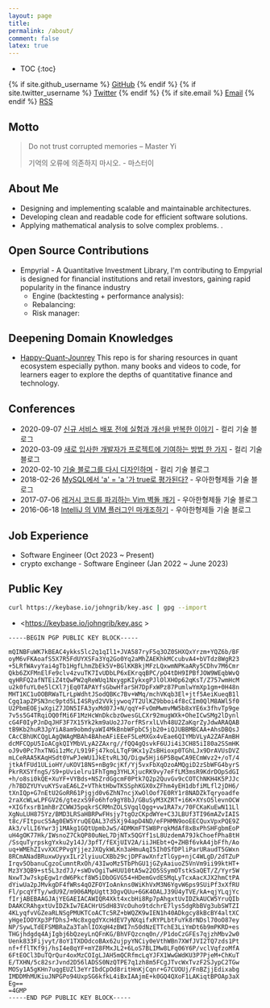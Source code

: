 ```yaml
---
layout: page
title:
permalink: /about/
comment: false
latex: true
---
```

* TOC
{:toc}

<div class="contact">
{% if site.github_username %}
        <a href="https://github.com/{{ site.github_username }}">GitHub</a>
{% endif %}
{% if site.twitter_username %}
        <a href="https://twitter.com/{{ site.twitter_username }}">Twitter</a>
{% endif %}
{% if site.email %}
        <a href="mailto:{{ site.email }}">Email</a>
{% endif %}
        <a href="{{ "/feed.xml" | prepend: site.baseurl }}">RSS</a>
</div>

## Motto

> Do not trust corrupted memories – Master Yi
>
> 기억의 오류에 의존하지 마시오. - 마스터이


## About Me

* Designing and implementing scalable and maintainable architectures.
* Developing clean and readable code for efficient software solutions.
* Applying mathematical analysis to solve complex problems. .

## Open Source Contributions

* Empyrial - A Quantitative Investment Library,
  I'm contributing to Empyrial is designed for financial institutions and retail investors, gaining rapid popularity in the finance industry
  * Engine (backtesting + performance analysis):
  * Rebalancing:
  * Risk manager:

## Deepening Domain Knowledges
* [Happy-Quant-Jounrey](https://github.com/quant-beaver) This repo is for sharing resources in quant ecosystem especially python.
  many books and videos to code, for learners eager to explore the depths of quantitative finance and technology.

## Conferences

* 2020-09-07 [신규 서비스 배포 전에 실험과 개선을 반복한 이야기]( https://helloworld.kurly.com/blog/vsms-performance-experiment/ ) - 컬리 기술 블로그
* 2020-03-09 [새로 입사한 개발자가 프로젝트에 기여하는 방법 한 가지]( https://helloworld.kurly.com/blog/fix-style-with-command/ ) - 컬리 기술 블로그
* 2020-02-10 [기술 블로그를 다시 디자인하며]( https://helloworld.kurly.com/blog/redesign-tech-blog/ ) - 컬리 기술 블로그
* 2018-02-26 [MySQL에서 'a' = 'a '가 true로 평가된다?]( https://woowabros.github.io/study/2018/02/26/mysql-char-comparison.html ) - 우아한형제들 기술 블로그
* 2017-07-06 [레거시 코드를 파괴하는 Vim 벽돌 깨기]( https://woowabros.github.io/tools/2017/07/06/vim-game-code-break.html ) - 우아한형제들 기술 블로그
* 2016-06-18 [IntelliJ 의 VIM 플러그인 마개조하기]( https://woowabros.github.io/tools/2016/06/18/ideavim-customize-00.html ) - 우아한형제들 기술 블로그


## Job Experience

- Software Engineer (Oct 2023 ~ Present)
- crypto exchange - Software Engineer (Jan 2022 ~ June 2023)

## Public Key

```sh
curl https://keybase.io/johngrib/key.asc | gpg --import
```

* <https://keybase.io/johngrib/key.asc >

```
-----BEGIN PGP PUBLIC KEY BLOCK-----

mQINBFuWK7kBEAC4ykks5lc2q1qIl1+JVA587ryF5q3OZ0SHXQxYrzm+YQZ6b/BF
oyM6vFKAoafS5X7R5FdUYXSFa3Yq2Go0Yq2aMhZAEKhkMCcubvA4+bVTdz8WgR23
+5LRfWAvyYai4gTb1HgfLhmZbEk5V+BGlKKBkjMFzLQxwmNPKaARy5CDhv7M6Cmr
Qkb6ZXFMnElFe9clv4zvuTK7IvUDbLP6xEKrqqBPC/pO4tDH9IPBfJOW9WEqbWvQ
qyHRFQ2afNTEiZ4tQwPW2qReWUq1NxygpKIykxgPJlOlXHOp62qKsT/Z757wmHcM
u2k0fuYL0e5lCXl7jEq0TAPAYfsGbwHfarSH7DpFxWPz87PumlwYmXp1gm+0H48n
MHT1KC1uOOBRWaTLrLpWdhtJSodQBKc7Bv+WMq/mchVKqb3El+jtf5AeiKueqB1l
Cgq1apZPSN3nc9ptd5LI4SRyd2VVkjywoq7T2UlKZ9bboi4f8cCIm0QlM8AWl5f0
U2PbmEOEjwXgiZ7JDN5IFA3yxMd07J+N/qqY+FvOmMwmvMW5b8xYE6x3fhvTp9ge
7v5s5G4TRqiOQ0fMi6F1MzHcWnDkcbzOwesGLCXr92mugWXk+OheICwSMg2lDynl
cG4F0IyPJnDqJHF3F7X15Yk2km9aUo2J7orfRSrxlLVh48U2ZaKqrZyJdwARAQAB
tB9Kb2huR3JpYiA8am9obmdyaWI4MkBnbWFpbC5jb20+iQJUBBMBCAA+AhsDBQsJ
CAcCBhUKCQgLAgQWAgMBAh4BAheAFiEEeF5LeMXGx4vEae6QIYMbVLyA2ZAFAmBH
dcMFCQpU5IoACgkQIYMbVLyA2ZAxrg//fQQ4gQsvkF6UJi4i3CH85iI80a2SSmHK
oJ9v0Pc7hxTNGi1zMc/L919Fj47koLLTqF9Kx1yZsBHioxp0TGhLJx9DrAVUsDVZ
mLCeRAA5KAqHSdt0YwPJeWU1JkEtvRL3Q/Digw5Hji6P5BqwCA9ECmWvz2+/oT/4
jtkAfFUd1ULioHY/uKOV18NS+nBg9cjKf/Yj5vxFbXqOzoAMQgiD2zSbWFG4byrS
PkrRXSYfngS/S9+pUvielru1FhTgmg3YHLXjucRK9vy7eFfLM3msR9KdrDOpSdGI
+h/o8si0kQE+XuYF+VYBds+NSZrdGgcmF0Ptk7Q2p2QuvGv9cCOTChNKH4K5PJJc
/h7BDZYUYvuKYSvaEA6LZ+VThktHbwTKSSphKGX0xZFhm4yEH1dbfiMLfl2jDH6/
tXnIQp+G7nEtU2GoRR61Pjgjd0v6ZhN7ncjXwOlOof7E0RY1r8NADZkTqryoadfe
2raXcWLwLPFGV26/gtezxS9Fo6hfo9gY8bJ/GBuSyM3XZRT+i6K+XYsO5levnOCW
+XIGfxsrB1mhBrZCWWJ5pqkrSCRMnZOLSVgqlQgg+vw1RA7x/70FCKaKuEwN11Ll
XgNuLUH875Yz/BMD3LRSaHBRPwFHsjy7tgOzCKpdWYe+C3JLBUf3TI96mAZvIAIS
t8c/FItpucS5Ag0EW5YruQEQAL37d5Xj94apD4ND/eFPHMN9ooEECQuxVpxPQE9Z
Ak3/vlLI6Ywr3j1MAkg1GQtUpmbJwS/4DMKmFTSW8PrqkMdAf8xBxPhSHFgbmEoP
uH4gOK77Hk/IWsnoZ7CkQP80uNeL7DjNTx5QGYf1sL8UzdemA79JkChoefPha8tH
/SsquTyrpskgYxku2y14J/3pfT/fEXjUIV2A/iiJHEbt+Q+ZHBf6vkA4jbFfh/Ao
uq+WMEhZIvvXXCPPvgYjjezJXQykWLKn3aHmuAqI5Ih0SfDPliParURaudT5GWxn
8RCmANadBRuxwUyyxILr2lyiuuCXBb29cjDPFawXnfzTlGyp+njC4WLgD/2dTZuP
Irqv5ObanuCgzoCumntRxOh/43IwoMz5TbPhGU1jGZyAaiuoZ5VnVm9ii99ktHT+
Mz3Y3QB9+st5L3zd7J/+sWDvOgiTwHUU10tA5w22O5SSymOTstkSaQET/Z/Yyr5W
NxwTJw7skpEgw1rdW6Pkcf8W5iDbOGVG54+HDemGvdESMqLyTcxAacXJX2hmCtPA
dYiwUa2pJMvkgDF4fWRs4qOZFOYIoAnkns0WiKhVxM3N6YgvW6ps9SUiPf3xXfRU
Fl/pcqYfTy/wdU9Z/m906AMpUgtt3OgvQUu+6GK4OALJ39U4yTVE/kA+qjYLqjYc
fIrjABEBAAGJAjYEGAEIACAWIQR4Xkt4xcbHi8Rp7pAhgxtUvIDZkAUCW5YruQIb
DAAKCRAhgxtUvIDZkIw7EACHrUSdH83VcOuho9tdchrE7lys5dgRbBVg3ubSWTZI
4KLyqfvVGZeaRLNSgPMUKTCoACTc5RZ+bWQZK9wIEN1h40ADkgcy8kBcBY4altXC
yHgeIOOYXp3PfDhsJ+Nc8xgqdYXcHdEV7yNXqifxRYPLbtFuYk8rNDsl70oO87ey
NP/SywLTdEFSMBRaZa3TahlIOXqH4zBWI7n50dNzETTchE3LiYmDt6b9mPKRD+es
THGjhdgdq4AjIgbj6bQzeyLnQFnKG/BhVFQzcnq0n//P1doCzGFEs7qjzhMbv2w0
Uenk833Fijvyt/8oY1TXDOdcoBAx62ujpyYNCiy0eVthWBn7XWfJVI2TQ7zds1Pt
nf+fflTKf9j/hsI4e8qYF+mYZ8FMxJL2+6LoS7BLIMw8LFq06Y6P/vclVqfzoMfA
6FtEOCl3DuTQrQur4oxMzCOIgLJAH5mQCRfmcLqYJFX1WwGWdKU3P7PjeM+ChKuT
E/TXHN/5c82srJvnd2D56lADSS0NzQTPE7q1zh8m5FCgJTvcWxTvzF2SJypC2TGw
MOSy1A5gKHn7uqgEUZl3eYrIbdCpOd8ritHnKjCqnr+G7CUOUj/FnBZjjEdixabg
IMDDMhMUKiuJNPGPo94UxpSG6kfkL4iBxIAAjmE+k0GQ4QXoF1LAKiqtBPOAp3aX
Eg==
=4GMP
-----END PGP PUBLIC KEY BLOCK-----
```


